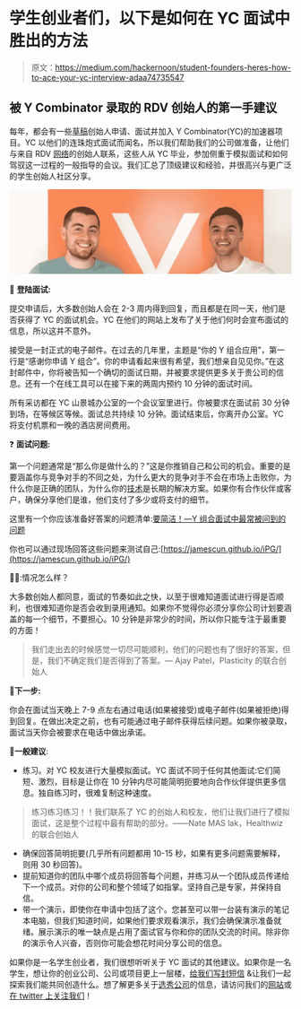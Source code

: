 # 学生创业者们，以下是如何在 YC 面试中胜出的方法

> 原文：<https://medium.com/hackernoon/student-founders-heres-how-to-ace-your-yc-interview-adaa74735547>

## 被 Y Combinator 录取的 RDV 创始人的第一手建议

每年，都会有一些[草稿](http://roughdraft.vc)创始人申请、面试并加入 Y Combinator(YC)的加速器项目。YC 以他们的连珠炮式面试而闻名，所以我们帮助我们的公司做准备，让他们与来自 RDV [网络](https://hackernoon.com/tagged/network)的创始人联系，这些人从 YC 毕业，参加侧重于模拟面试和如何驾驭这一过程的一般指导的会议。我们汇总了顶级建议和经验，并很高兴与更广泛的学生创始人社区分享。

![](img/0f42f300c0170b823ace578a2fce363f.png)

🛬 **登陆面试:**

提交申请后，大多数创始人会在 2-3 周内得到回复，而且都是在同一天，他们是否获得了 YC 的面试机会。YC 在他们的网站上发布了关于他们何时会宣布面试的信息，所以这并不意外。

接受是一封正式的电子邮件。在过去的几年里，主题是“你的 Y 组合应用”，第一行是“感谢你申请 Y 组合”。你的申请看起来很有希望，我们想亲自见见你。”在这封邮件中，你将被告知一个确切的面试日期，并被要求提供更多关于贵公司的信息。还有一个在线工具可以在接下来的两周内预约 10 分钟的面试时间。

所有采访都在 YC 山景城办公室的一个会议室里进行。你被要求在面试前 30 分钟到场，在等候区等候。面试总共持续 10 分钟。面试结束后，你离开办公室。YC 将支付机票和一晚的酒店房间费用。

❓ **面试问题:**

第一个问题通常是“那么你是做什么的？”这是你推销自己和公司的机会。重要的是要涵盖你与竞争对手的不同之处，为什么更大的竞争对手不会在市场上击败你，为什么你是正确的团队，为什么你的[技术](https://hackernoon.com/tagged/technology)是长期的解决方案。如果你有合作伙伴或客户，确保分享他们是谁，他们支付了多少或将支付的细节。

这里有一个你应该准备好答案的问题清单:[要简洁！—Y 组合面试中最常被问到的问题](https://techcrunch.com/2012/04/27/be-concise-the-top-questions-asked-at-a-y-combinator-interview/)

你也可以通过现场回答这些问题来测试自己:[https://jamescun.github.io/iPG/](https://jamescun.github.io/iPG/)

🤷🏻‍:情况怎么样？

大多数创始人都同意，面试的节奏如此之快，以至于很难知道面试进行得是否顺利，也很难知道你是否会收到录用通知。如果你不觉得你必须分享你公司计划要涵盖的每一个细节，不要担心。10 分钟是非常少的时间，所以你只能专注于最重要的方面！

> 我们走出去的时候感觉一切尽可能顺利，他们的问题也有了很好的答案，但是，我们不确定我们是否得到了答案。— Ajay Patel，Plasticity 的联合创始人

👟**下一步:**

你会在面试当天晚上 7-9 点左右通过电话(如果被接受)或电子邮件(如果被拒绝)得到回复。在做出决定之前，也有可能通过电子邮件获得后续问题。如果你被录取，面试当天你会被要求在电话中做出承诺。

💬**一般建议**:

*   练习。对 YC 校友进行大量模拟面试。YC 面试不同于任何其他面试:它们简短、激烈，目标是让你在 10 分钟内尽可能简明扼要地向合作伙伴提供更多信息。独自练习时，很难复制这种速度。

> 练习练习练习！！我们联系了 YC 的创始人和校友，他们让我们进行了模拟面试，这是整个过程中最有帮助的部分。——Nate MAS lak，Healthwiz 的联合创始人

*   确保回答简明扼要(几乎所有问题都用 10-15 秒，如果有更多问题需要解释，则用 30 秒回答)。
*   提前知道你的团队中哪个成员将回答每个问题，并练习从一个团队成员传递给下一个成员。对你的公司和整个领域了如指掌。坚持自己是专家，并保持自信。
*   带一个演示，即使你在申请中包括了这个。您甚至可以带一台装有演示的笔记本电脑，但我们知道时间，如果他们要求观看演示，我们会确保演示准备就绪。展示演示的唯一缺点是占用了面试官与你和你的团队交流的时间。除非你的演示令人兴奋，否则你可能会想花时间分享公司的信息。

如果你是一名学生创业者，我们很想听听关于 YC 面试的其他建议。如果你是一名学生，想让你的创业公司、公司或项目更上一层楼，[给我们写封短信](mailto:team@roughdraft.vc) &让我们一起探索我们能共同创造什么。想了解更多关于[选秀公司](http://roughdraft.vc)的信息，请访问我们的[网站](http://roughdraft.vc)或[在 twitter 上关注我们](https://twitter.com/roughdraftvc/)！